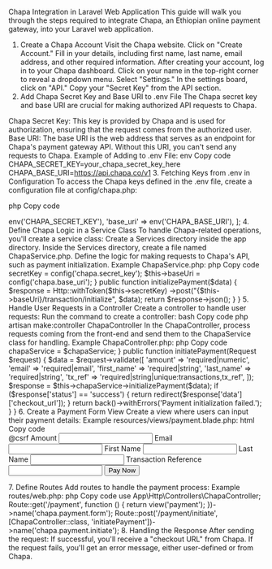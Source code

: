 Chapa Integration in Laravel Web Application
This guide will walk you through the steps required to integrate Chapa, an Ethiopian online payment gateway, into your Laravel web application.

1. Create a Chapa Account
Visit the Chapa website.
Click on "Create Account."
Fill in your details, including first name, last name, email address, and other required information.
After creating your account, log in to your Chapa dashboard.
Click on your name in the top-right corner to reveal a dropdown menu.
Select "Settings."
In the settings board, click on "API."
Copy your "Secret Key" from the API section.
2. Add Chapa Secret Key and Base URI to .env File
The Chapa secret key and base URI are crucial for making authorized API requests to Chapa.

Chapa Secret Key: This key is provided by Chapa and is used for authorization, ensuring that the request comes from the authorized user.
Base URI: The base URI is the web address that serves as an endpoint for Chapa's payment gateway API. Without this URI, you can't send any requests to Chapa.
Example of Adding to .env File:
env
Copy code
CHAPA_SECRET_KEY=your_chapa_secret_key_here
CHAPA_BASE_URI=https://api.chapa.co/v1
3. Fetching Keys from .env in Configuration
To access the Chapa keys defined in the .env file, create a configuration file at config/chapa.php:

php
Copy code
<?php

return [
    'secret_key' => env('CHAPA_SECRET_KEY'),
    'base_uri' => env('CHAPA_BASE_URI'),
];
4. Define Chapa Logic in a Service Class
To handle Chapa-related operations, you'll create a service class:

Create a Services directory inside the app directory.
Inside the Services directory, create a file named ChapaService.php.
Define the logic for making requests to Chapa's API, such as payment initialization.
Example ChapaService.php:
php
Copy code
<?php

namespace App\Services;

use Illuminate\Support\Facades\Http;

class ChapaService
{
    protected $secretKey;
    protected $baseUri;

    public function __construct()
    {
        $this->secretKey = config('chapa.secret_key');
        $this->baseUri = config('chapa.base_uri');
    }

    public function initializePayment($data)
    {
        $response = Http::withToken($this->secretKey)
                        ->post("{$this->baseUri}/transaction/initialize", $data);

        return $response->json();
    }
}
5. Handle User Requests in a Controller
Create a controller to handle user requests:

Run the command to create a controller:
bash
Copy code
php artisan make:controller ChapaController
In the ChapaController, process requests coming from the front-end and send them to the ChapaService class for handling.
Example ChapaController.php:
php
Copy code
<?php

namespace App\Http\Controllers;

use App\Services\ChapaService;
use Illuminate\Http\Request;

class ChapaController extends Controller
{
    protected $chapaService;

    public function __construct(ChapaService $chapaService)
    {
        $this->chapaService = $chapaService;
    }

    public function initiatePayment(Request $request)
    {
        $data = $request->validate([
            'amount' => 'required|numeric',
            'email' => 'required|email',
            'first_name' => 'required|string',
            'last_name' => 'required|string',
            'tx_ref' => 'required|string|unique:transactions,tx_ref',
        ]);

        $response = $this->chapaService->initializePayment($data);

        if ($response['status'] == 'success') {
            return redirect($response['data']['checkout_url']);
        }

        return back()->withErrors('Payment initialization failed.');
    }
}
6. Create a Payment Form View
Create a view where users can input their payment details:

Example resources/views/payment.blade.php:
html
Copy code
<form action="{{ route('chapa.payment.initiate') }}" method="POST">
    @csrf
    <label for="amount">Amount</label>
    <input type="number" name="amount" required>
    
    <label for="email">Email</label>
    <input type="email" name="email" required>
    
    <label for="first_name">First Name</label>
    <input type="text" name="first_name" required>
    
    <label for="last_name">Last Name</label>
    <input type="text" name="last_name" required>
    
    <label for="tx_ref">Transaction Reference</label>
    <input type="text" name="tx_ref" required>
    
    <button type="submit">Pay Now</button>
</form>
7. Define Routes
Add routes to handle the payment process:

Example routes/web.php:
php
Copy code
use App\Http\Controllers\ChapaController;

Route::get('/payment', function () {
    return view('payment');
})->name('chapa.payment.form');

Route::post('/payment/initiate', [ChapaController::class, 'initiatePayment'])->name('chapa.payment.initiate');
8. Handling the Response
After sending the request:

If successful, you'll receive a "checkout URL" from Chapa.
If the request fails, you'll get an error message, either user-defined or from Chapa.

